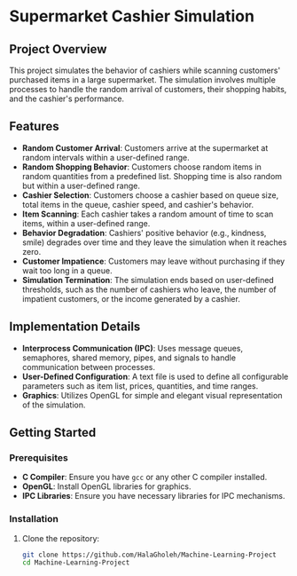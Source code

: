 # Supermarket Cashier Simulation

## Project Overview

This project simulates the behavior of cashiers while scanning customers' purchased items in a large supermarket. The simulation involves multiple processes to handle the random arrival of customers, their shopping habits, and the cashier's performance. 

## Features

- **Random Customer Arrival**: Customers arrive at the supermarket at random intervals within a user-defined range.
- **Random Shopping Behavior**: Customers choose random items in random quantities from a predefined list. Shopping time is also random but within a user-defined range.
- **Cashier Selection**: Customers choose a cashier based on queue size, total items in the queue, cashier speed, and cashier's behavior.
- **Item Scanning**: Each cashier takes a random amount of time to scan items, within a user-defined range.
- **Behavior Degradation**: Cashiers' positive behavior (e.g., kindness, smile) degrades over time and they leave the simulation when it reaches zero.
- **Customer Impatience**: Customers may leave without purchasing if they wait too long in a queue.
- **Simulation Termination**: The simulation ends based on user-defined thresholds, such as the number of cashiers who leave, the number of impatient customers, or the income generated by a cashier.

## Implementation Details

- **Interprocess Communication (IPC)**: Uses message queues, semaphores, shared memory, pipes, and signals to handle communication between processes.
- **User-Defined Configuration**: A text file is used to define all configurable parameters such as item list, prices, quantities, and time ranges.
- **Graphics**: Utilizes OpenGL for simple and elegant visual representation of the simulation.

## Getting Started

### Prerequisites

- **C Compiler**: Ensure you have `gcc` or any other C compiler installed.
- **OpenGL**: Install OpenGL libraries for graphics.
- **IPC Libraries**: Ensure you have necessary libraries for IPC mechanisms.

### Installation

1. Clone the repository:
   ```bash
   git clone https://github.com/HalaGholeh/Machine-Learning-Project
   cd Machine-Learning-Project
